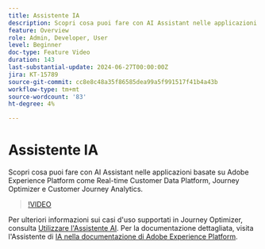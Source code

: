 ```yaml
---
title: Assistente IA
description: Scopri cosa puoi fare con AI Assistant nelle applicazioni basate su Adobe Experience Platform come Real-time Customer Data Platform, Journey Optimizer e Customer Journey Analytics.
feature: Overview
role: Admin, Developer, User
level: Beginner
doc-type: Feature Video
duration: 143
last-substantial-update: 2024-06-27T00:00:00Z
jira: KT-15789
source-git-commit: cc8e8c48a35f86585dea99a5f991517f41b4a43b
workflow-type: tm+mt
source-wordcount: '83'
ht-degree: 4%

---
```



# Assistente IA

Scopri cosa puoi fare con AI Assistant nelle applicazioni basate su Adobe Experience Platform come Real-time Customer Data Platform, Journey Optimizer e Customer Journey Analytics.

>[!VIDEO](https://video.tv.adobe.com/v/3429845/?learn=on)

Per ulteriori informazioni sui casi d&#39;uso supportati in Journey Optimizer, consulta [Utilizzare l&#39;Assistente AI](https://experienceleague.adobe.com/it/docs/journey-optimizer/using/get-started/ai-assistant). Per la documentazione dettagliata, visita l&#39;Assistente di [IA nella documentazione di Adobe Experience Platform](https://experienceleague.adobe.com/it/docs/experience-platform/ai-assistant/home).
